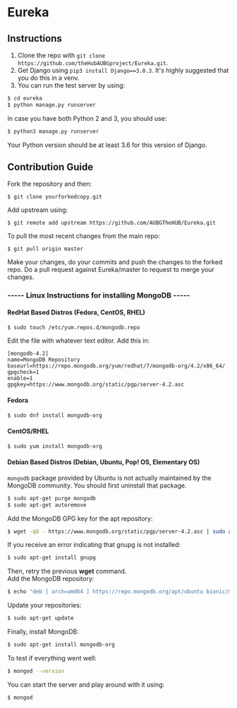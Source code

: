 # Eureka

## Instructions  

 1. Clone the repo with ```git clone https://github.com/theHubAUBGproject/Eureka.git```.  
 2. Get Django using ```pip3 install Django==3.0.3```. It's highly suggested that you do this in a venv.  
 3. You can run the test server by using:

```bash
$ cd eureka
$ python manage.py runserver
```

 In case you have both Python 2 and 3, you should use:  

```bash
$ python3 manage.py runserver
```

Your Python version should be at least 3.6 for this version of Django.

## Contribution Guide

 Fork the repository and then:  

```
$ git clone yourforkedcopy.git
```  

 Add upstream using:

```
$ git remote add upstream https://github.com/AUBGTheHUB/Eureka.git
```  

 To pull the most recent changes from the main repo:  

```
$ git pull origin master
```

 Make your changes, do your commits and push the changes to the forked repo.
 Do a pull request against Eureka/master to request to merge your changes.

### ----- Linux Instructions for installing MongoDB -----

#### RedHat Based Distros (Fedora, CentOS, RHEL)

```bash
$ sudo touch /etc/yum.repos.d/mongodb.repo
```

Edit the file with whatever text editor. Add this in: 

```
[mongodb-4.2]
name=MongoDB Repository
baseurl=https://repo.mongodb.org/yum/redhat/7/mongodb-org/4.2/x86_64/
gpgcheck=1
enable=1
gpgkey=https://www.mongodb.org/static/pgp/server-4.2.asc
```

#### Fedora

```bash
$ sudo dnf install mongodb-org
```  

#### CentOS/RHEL  

```bash
$ sudo yum install mongodb-org
```  
  
#### Debian Based Distros (Debian, Ubuntu, Pop! OS, Elementary OS)

```mongodb``` package provided by Ubuntu is not actually maintained by the MongoDB community. You should first uninstall that package.  

```bash
$ sudo apt-get purge mongodb
$ sudo apt-get autoremove
```

Add the MongoDB GPG key for the apt repository: 

```bash
$ wget -qO - https://www.mongodb.org/static/pgp/server-4.2.asc | sudo apt-key add -
```

If you receive an error indicating that gnupg is not installed:

```bash
$ sudo apt-get install gnupg
```

Then, retry the previous **wget** command.  
Add the MongoDB repository:

```bash
$ echo "deb [ arch=amd64 ] https://repo.mongodb.org/apt/ubuntu bionic/mongodb-org/4.2 multiverse" | sudo tee /etc/apt/sources.list.d/mongodb.list
```

Update your repositories:

```bash
$ sudo apt-get update
```

Finally, install MongoDB:

```bash
$ sudo apt-get install mongodb-org
```

To test if everything went well:

```bash
$ mongod --version
```

You can start the server and play around with it using:

```bash
$ mongod
```
